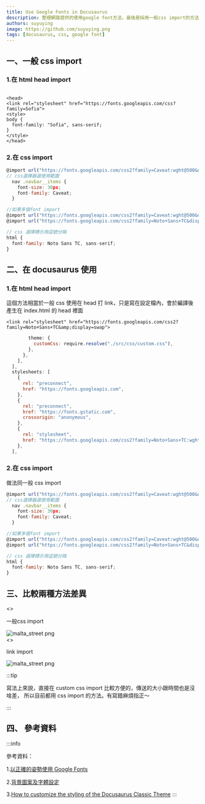 ```yaml
---
title: Use Google Fonts in Docusaurus
description: 整理網路提供的使用google font方法，最後是採用一般css import的方法,寫法上來說，直接在 custom css import 比較方便的,傳送的大小跟時間也是沒啥差,所以目前都用 css import 的方法,有寫錯麻煩指正
authors: suyuying
image: https://github.com/suyuying.png
tags: [docusaurus, css, google font]
---
```


## 一、一般 css import

### 1.在 html head import

```

<head>
<link rel="stylesheet" href="https://fonts.googleapis.com/css?family=Sofia">
<style>
body {
  font-family: "Sofia", sans-serif;
}
</style>
</head>
```

<!--truncate-->

### 2.在 css import

```jsx title="scr/css/custom.css"
@import url("https://fonts.googleapis.com/css2?family=Caveat:wght@500&display=swap");
// css選擇器選使用範圍
  nav .navbar__items {
    font-size: 30px;
    font-family: Caveat;
  }

//如果多個font import
@import url("https://fonts.googleapis.com/css2?family=Caveat:wght@500&display=swap");
@import url("https://fonts.googleapis.com/css2?family=Noto+Sans+TC&display=swap");

// css 選擇標示用逗號分隔
html {
  font-family: Noto Sans TC, sans-serif;
}
```

## 二、在 docusaurus 使用

### 1.在 html head import

這個方法相當於一般 css 使用在 head 打 link，只是寫在設定檔內，會於<highlight color="#1877F2">編譯後</highlight>產生在 index.html 的 head 裡面

```
<link rel="stylesheet" href="https://fonts.googleapis.com/css2?family=Noto+Sans+TC&amp;display=swap">
```

```jsx title="docusaurus.config.js"
        theme: {
          customCss: require.resolve("./src/css/custom.css"),
        },
      },
    ],
  ],
  stylesheets: [
    {
      rel: "preconnect",
      href: "https://fonts.googleapis.com",
    },
    {
      rel: "preconnect",
      href: "https://fonts.gstatic.com",
      crossorigin: "anonymous",
    },
    {
      rel: "stylesheet",
      href: "https://fonts.googleapis.com/css2?family=Noto+Sans+TC:wght@400;700;900&display=swap",
    },
  ],
```

### 2.在 css import

做法同一般 css import

```jsx title="scr/css/custom.css"
@import url("https://fonts.googleapis.com/css2?family=Caveat:wght@500&display=swap");
// css選擇器選使用範圍
  nav .navbar__items {
    font-size: 30px;
    font-family: Caveat;
  }

//如果多個font import
@import url("https://fonts.googleapis.com/css2?family=Caveat:wght@500&display=swap");
@import url("https://fonts.googleapis.com/css2?family=Noto+Sans+TC&display=swap");

// css 選擇標示用逗號分隔
html {
  font-family: Noto Sans TC, sans-serif;
}
```

## 三、比較兩種方法差異

<>

<p>一般css import</p>
  <div style={{ display: "flex", justifyContent: "center" }}>
    <img
      src={require("./incss.png").default}
      alt="malta_street png"
    />
  </div>
</>
<>

<p>link import</p>
  <div style={{ display: "flex", justifyContent: "center" }}>
    <img
      src={require("./inlink1.png").default}
      alt="malta_street png"
    />
  </div>
</>

:::tip

寫法上來說，直接在 custom css import 比較方便的，傳送的大小跟時間也是沒啥差，
所以目前都用 css import 的方法。有寫錯麻煩指正～

:::

## 四、 參考資料

:::info

參考資料：

1.[以正確的姿勢使用 Google Fonts](https://ouch1978.github.io/docs/docusaurus/customization/use-google-fonts-with-correct-way)

2.[背景圖案及字體設定](https://from8to8.com/diary/lastestposts-font/)

3.[How to customize the styling of the Docusaurus Classic Theme](https://theochu.com/docusaurus/styling/#custom-fonts)
:::
